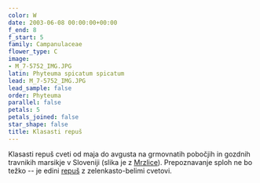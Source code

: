 ```yaml
---
color: W
date: 2003-06-08 00:00:00+00:00
f_end: 8
f_start: 5
family: Campanulaceae
flower_type: C
image:
- M_7-5752_IMG.JPG
latin: Phyteuma spicatum spicatum
lead: M_7-5752_IMG.JPG
lead_sample: false
order: Phyteuma
parallel: false
petals: 5
petals_joined: false
star_shape: false
title: Klasasti repuš
---
```

Klasasti repuš cveti od maja do avgusta na grmovnatih pobočjih in gozdnih travnikih marsikje v Sloveniji (slika je z [Mrzlice](../../hikes/mrzlica)). Prepoznavanje sploh ne bo težko -- je edini [repuš](../genus/phyteuma) z zelenkasto-belimi cvetovi.
